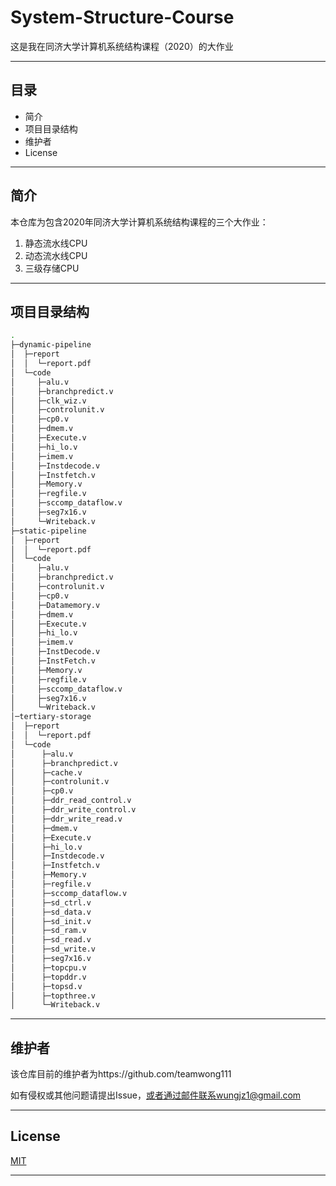 # System-Structure-Course
这是我在同济大学计算机系统结构课程（2020）的大作业

---

## 目录
- 简介
- 项目目录结构
- 维护者
- License

---

## 简介
本仓库为包含2020年同济大学计算机系统结构课程的三个大作业：
1. 静态流水线CPU
2. 动态流水线CPU
3. 三级存储CPU

---

## 项目目录结构
```bash
.
├─dynamic-pipeline
│  ├─report
│  │  └─report.pdf
│  └─code
│     ├─alu.v
│     ├─branchpredict.v
│     ├─clk_wiz.v
│     ├─controlunit.v
│     ├─cp0.v
│     ├─dmem.v
│     ├─Execute.v
│     ├─hi_lo.v
│     ├─imem.v
│     ├─Instdecode.v
│     ├─Instfetch.v
│     ├─Memory.v
│     ├─regfile.v
│     ├─sccomp_dataflow.v
│     ├─seg7x16.v
│     └─Writeback.v     
├─static-pipeline
│  ├─report
│  │  └─report.pdf
│  └─code
│     ├─alu.v
│     ├─branchpredict.v
│     ├─controlunit.v
│     ├─cp0.v
│     ├─Datamemory.v
│     ├─dmem.v
│     ├─Execute.v
│     ├─hi_lo.v
│     ├─imem.v
│     ├─InstDecode.v
│     ├─InstFetch.v
│     ├─Memory.v
│     ├─regfile.v
│     ├─sccomp_dataflow.v
│     ├─seg7x16.v
│     └─Writeback.v
│─tertiary-storage
│  ├─report
│  │  └─report.pdf
│  └─code
│      ├─alu.v
│      ├─branchpredict.v
│      ├─cache.v
│      ├─controlunit.v
│      ├─cp0.v
│      ├─ddr_read_control.v
│      ├─ddr_write_control.v
│      ├─ddr_write_read.v
│      ├─dmem.v
│      ├─Execute.v
│      ├─hi_lo.v
│      ├─Instdecode.v
│      ├─Instfetch.v
│      ├─Memory.v
│      ├─regfile.v
│      ├─sccomp_dataflow.v
│      ├─sd_ctrl.v
│      ├─sd_data.v
│      ├─sd_init.v
│      ├─sd_ram.v
│      ├─sd_read.v
│      ├─sd_write.v
│      ├─seg7x16.v
│      ├─topcpu.v
│      ├─topddr.v
│      ├─topsd.v
│      ├─topthree.v
│      └─Writeback.v
```
---

## 维护者

该仓库目前的维护者为https://github.com/teamwong111

如有侵权或其他问题请提出Issue，或者通过邮件联系wungjz1@gmail.com

---

## License
[MIT](https://github.com/teamwong111/System-Structure-Course/blob/main/LICENSE)

---